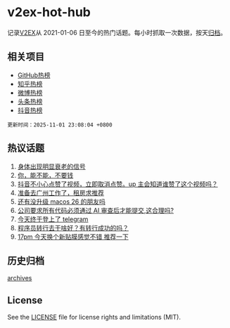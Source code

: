 # v2ex-hot-hub

 记录[V2EX](https://www.v2ex.com/)从 2021-01-06 日至今的热门话题。每小时抓取一次数据，按天[归档](archives)。
 
 ## 相关项目

- [GitHub热榜](https://github.com/snaildev/github-hot-hub)
- [知乎热榜](https://github.com/snaildev/zhihu-hot-hub)
- [微博热榜](https://github.com/snaildev/weibo-hot-hub)
- [头条热榜](https://github.com/snaildev/toutiao-hot-hub)
- [抖音热榜](https://github.com/snaildev/douyin-hot-hub)


 `更新时间：2025-11-01 23:08:04 +0800`

## 热议话题

1. [身体出现明显衰老的信号](https://www.v2ex.com/t/1169856)
1. [你，能不能，不要钱](https://www.v2ex.com/t/1169877)
1. [抖音不小心点赞了视频，立即取消点赞。up 主会知道谁赞了这个视频吗？](https://www.v2ex.com/t/1169833)
1. [准备去广州工作了，租房求推荐](https://www.v2ex.com/t/1169850)
1. [还有没升级 macos 26 的朋友吗](https://www.v2ex.com/t/1169857)
1. [公司要求所有代码必须通过 AI 审查后才能提交,这合理吗?](https://www.v2ex.com/t/1169898)
1. [今天终于登上了 telegram](https://www.v2ex.com/t/1169848)
1. [程序员转行去干啥好？有转行成功的吗？](https://www.v2ex.com/t/1169865)
1. [17pm 今天换个新贴膜感觉不错 推荐一下](https://www.v2ex.com/t/1169845)

## 历史归档

[archives](archives)

## License

See the [LICENSE](LICENSE) file for license rights and limitations (MIT).
